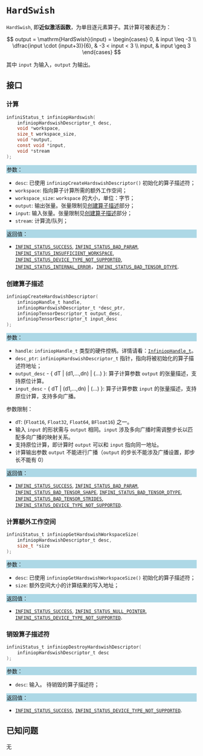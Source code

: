 ﻿
# `HardSwish`

`HardSwish`, 即**近似激活函数**，为单目逐元素算子。其计算可被表述为：

$$
output = \mathrm{HardSwish}(input) =
\begin{cases}
0, & input \leq -3 \\
\dfrac{input \cdot (input+3)}{6}, & -3 < input < 3 \\
input, & input \geq 3
\end{cases}
$$

其中 `input` 为输入，`output` 为输出。

## 接口

### 计算

```c
infiniStatus_t infiniopHardswish(
    infiniopHardswishDescriptor_t desc,
    void *workspace,
    size_t workspace_size,
    void *output,
    const void *input,
    void *stream
);
```

<div style="background-color: lightblue; padding: 1px;"> 参数： </div>

- `desc`:
  已使用 `infiniopCreateHardswishDescriptor()` 初始化的算子描述符；
- `workspace`:
  指向算子计算所需的额外工作空间；
- `workspace_size`:
  `workspace` 的大小，单位：字节；
- `output`:
  输出张量。张量限制见[创建算子描述](#创建算子描述)部分；
- `input`:
  输入张量。张量限制见[创建算子描述](#创建算子描述)部分；
- `stream`:
  计算流/队列；

<div style="background-color: lightblue; padding: 1px;"> 返回值：</div>

- [`INFINI_STATUS_SUCCESS`], [`INFINI_STATUS_BAD_PARAM`], [`INFINI_STATUS_INSUFFICIENT_WORKSPACE`], [`INFINI_STATUS_DEVICE_TYPE_NOT_SUPPORTED`], [`INFINI_STATUS_INTERNAL_ERROR`]，[`INFINI_STATUS_BAD_TENSOR_DTYPE`].

### 创建算子描述

```c
infiniopCreateHardswishDescriptor(
    infiniopHandle_t handle,
    infiniopHardswishDescriptor_t *desc_ptr,
    infiniopTensorDescriptor_t output_desc,
    infiniopTensorDescriptor_t input_desc
);
```

<div style="background-color: lightblue; padding: 1px;"> 参数：</div>

- `handle`:
  `infiniopHandle_t` 类型的硬件控柄。详情请看：[`InfiniopHandle_t`]。
- `desc_ptr`:
  `infiniopHardswishDescriptor_t` 指针，指向将被初始化的算子描述符地址；
- `output_desc` - { dT | (d1,...,dn) | (...) }:
  算子计算参数 `output` 的张量描述，支持原位计算。
- `input_desc` - { dT | (d1,...,dn) | (...) }:
  算子计算参数 `input` 的张量描述，支持原位计算，支持多向广播。

参数限制：

- `dT`:  (`Float16`, `Float32`, `Float64`, `BFloat16`) 之一。
- 输入 `input` 的形状需与 `output` 相同。`input` 涉及多向广播时需调整步长以匹配多向广播的映射关系。
- 支持原位计算，即计算时 `output` 可以和 `input` 指向同一地址。
- 计算输出参数 `output` 不能进行广播（`output` 的步长不能涉及广播设置，即步长不能有 0）

<div style="background-color: lightblue; padding: 1px;"> 返回值：</div>

- [`INFINI_STATUS_SUCCESS`], [`INFINI_STATUS_BAD_PARAM`], [`INFINI_STATUS_BAD_TENSOR_SHAPE`], [`INFINI_STATUS_BAD_TENSOR_DTYPE`], [`INFINI_STATUS_BAD_TENSOR_STRIDES`], [`INFINI_STATUS_DEVICE_TYPE_NOT_SUPPORTED`].

### 计算额外工作空间

```c
infiniStatus_t infiniopGetHardswishWorkspaceSize(
    infiniopHardswishDescriptor_t desc,
    size_t *size
);
```

<div style="background-color: lightblue; padding: 1px;"> 参数：</div>

- `desc`:
  已使用 `infiniopGetHardswishWorkspaceSize()` 初始化的算子描述符；
- `size`:
  额外空间大小的计算结果的写入地址；

<div style="background-color: lightblue; padding: 1px;"> 返回值：</div>

- [`INFINI_STATUS_SUCCESS`], [`INFINI_STATUS_NULL_POINTER`], [`INFINI_STATUS_DEVICE_TYPE_NOT_SUPPORTED`].

### 销毁算子描述符

```c
infiniStatus_t infiniopDestroyHardswishDescriptor(
    infiniopHardswishDescriptor_t desc
);
```

<div style="background-color: lightblue; padding: 1px;"> 参数： </div>

- `desc`:
  输入。 待销毁的算子描述符；

<div style="background-color: lightblue; padding: 1px;"> 返回值： </div>

- [`INFINI_STATUS_SUCCESS`], [`INFINI_STATUS_DEVICE_TYPE_NOT_SUPPORTED`].

## 已知问题

无

<!-- 链接 -->
[`InfiniopHandle_t`]: /infiniop/handle/README.md

[`INFINI_STATUS_SUCCESS`]: /common/status/README.md#INFINI_STATUS_SUCCESS
[`INFINI_STATUS_BAD_PARAM`]: /common/status/README.md#INFINI_STATUS_BAD_PARAM
[`INFINI_STATUS_INSUFFICIENT_WORKSPACE`]: /common/status/README.md#INFINI_STATUS_INSUFFICIENT_WORKSPACE
[`INFINI_STATUS_DEVICE_TYPE_NOT_SUPPORTED`]: /common/status/README.md#INFINI_STATUS_DEVICE_TYPE_NOT_SUPPORTED
[`INFINI_STATUS_INTERNAL_ERROR`]: /common/status/README.md#INFINI_STATUS_INTERNAL_ERROR
[`INFINI_STATUS_NULL_POINTER`]: /common/status/README.md#INFINI_STATUS_NULL_POINTER
[`INFINI_STATUS_BAD_TENSOR_SHAPE`]: /common/status/README.md#INFINI_STATUS_BAD_TENSOR_SHAPE
[`INFINI_STATUS_BAD_TENSOR_DTYPE`]: /common/status/README.md#INFINI_STATUS_BAD_TENSOR_DTYPE
[`INFINI_STATUS_BAD_TENSOR_STRIDES`]: /common/status/README.md#INFINI_STATUS_BAD_TENSOR_STRIDES
